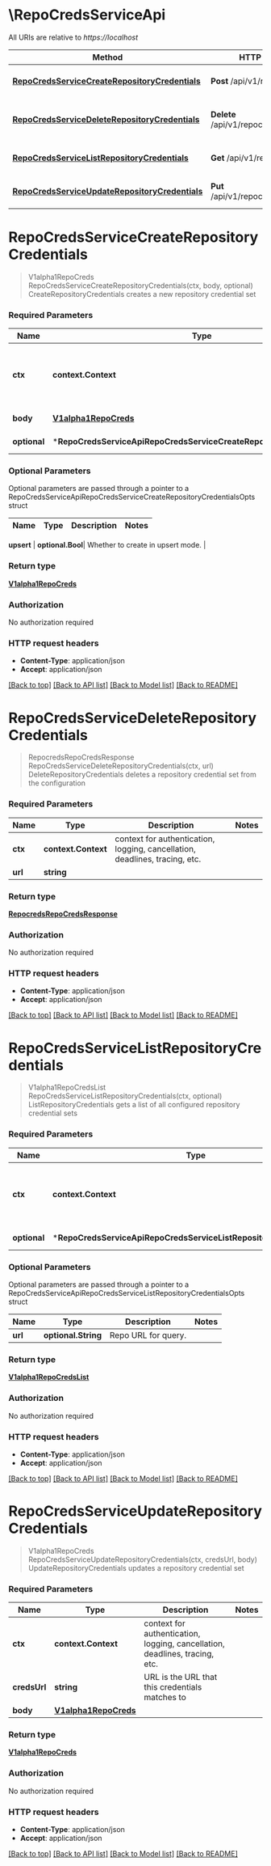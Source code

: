 # \RepoCredsServiceApi

All URIs are relative to *https://localhost*

Method | HTTP request | Description
------------- | ------------- | -------------
[**RepoCredsServiceCreateRepositoryCredentials**](RepoCredsServiceApi.md#RepoCredsServiceCreateRepositoryCredentials) | **Post** /api/v1/repocreds | CreateRepositoryCredentials creates a new repository credential set
[**RepoCredsServiceDeleteRepositoryCredentials**](RepoCredsServiceApi.md#RepoCredsServiceDeleteRepositoryCredentials) | **Delete** /api/v1/repocreds/{url} | DeleteRepositoryCredentials deletes a repository credential set from the configuration
[**RepoCredsServiceListRepositoryCredentials**](RepoCredsServiceApi.md#RepoCredsServiceListRepositoryCredentials) | **Get** /api/v1/repocreds | ListRepositoryCredentials gets a list of all configured repository credential sets
[**RepoCredsServiceUpdateRepositoryCredentials**](RepoCredsServiceApi.md#RepoCredsServiceUpdateRepositoryCredentials) | **Put** /api/v1/repocreds/{creds.url} | UpdateRepositoryCredentials updates a repository credential set


# **RepoCredsServiceCreateRepositoryCredentials**
> V1alpha1RepoCreds RepoCredsServiceCreateRepositoryCredentials(ctx, body, optional)
CreateRepositoryCredentials creates a new repository credential set

### Required Parameters

Name | Type | Description  | Notes
------------- | ------------- | ------------- | -------------
 **ctx** | **context.Context** | context for authentication, logging, cancellation, deadlines, tracing, etc.
  **body** | [**V1alpha1RepoCreds**](V1alpha1RepoCreds.md)| Repository definition | 
 **optional** | ***RepoCredsServiceApiRepoCredsServiceCreateRepositoryCredentialsOpts** | optional parameters | nil if no parameters

### Optional Parameters
Optional parameters are passed through a pointer to a RepoCredsServiceApiRepoCredsServiceCreateRepositoryCredentialsOpts struct

Name | Type | Description  | Notes
------------- | ------------- | ------------- | -------------

 **upsert** | **optional.Bool**| Whether to create in upsert mode. | 

### Return type

[**V1alpha1RepoCreds**](v1alpha1RepoCreds.md)

### Authorization

No authorization required

### HTTP request headers

 - **Content-Type**: application/json
 - **Accept**: application/json

[[Back to top]](#) [[Back to API list]](../README.md#documentation-for-api-endpoints) [[Back to Model list]](../README.md#documentation-for-models) [[Back to README]](../README.md)

# **RepoCredsServiceDeleteRepositoryCredentials**
> RepocredsRepoCredsResponse RepoCredsServiceDeleteRepositoryCredentials(ctx, url)
DeleteRepositoryCredentials deletes a repository credential set from the configuration

### Required Parameters

Name | Type | Description  | Notes
------------- | ------------- | ------------- | -------------
 **ctx** | **context.Context** | context for authentication, logging, cancellation, deadlines, tracing, etc.
  **url** | **string**|  | 

### Return type

[**RepocredsRepoCredsResponse**](repocredsRepoCredsResponse.md)

### Authorization

No authorization required

### HTTP request headers

 - **Content-Type**: application/json
 - **Accept**: application/json

[[Back to top]](#) [[Back to API list]](../README.md#documentation-for-api-endpoints) [[Back to Model list]](../README.md#documentation-for-models) [[Back to README]](../README.md)

# **RepoCredsServiceListRepositoryCredentials**
> V1alpha1RepoCredsList RepoCredsServiceListRepositoryCredentials(ctx, optional)
ListRepositoryCredentials gets a list of all configured repository credential sets

### Required Parameters

Name | Type | Description  | Notes
------------- | ------------- | ------------- | -------------
 **ctx** | **context.Context** | context for authentication, logging, cancellation, deadlines, tracing, etc.
 **optional** | ***RepoCredsServiceApiRepoCredsServiceListRepositoryCredentialsOpts** | optional parameters | nil if no parameters

### Optional Parameters
Optional parameters are passed through a pointer to a RepoCredsServiceApiRepoCredsServiceListRepositoryCredentialsOpts struct

Name | Type | Description  | Notes
------------- | ------------- | ------------- | -------------
 **url** | **optional.String**| Repo URL for query. | 

### Return type

[**V1alpha1RepoCredsList**](v1alpha1RepoCredsList.md)

### Authorization

No authorization required

### HTTP request headers

 - **Content-Type**: application/json
 - **Accept**: application/json

[[Back to top]](#) [[Back to API list]](../README.md#documentation-for-api-endpoints) [[Back to Model list]](../README.md#documentation-for-models) [[Back to README]](../README.md)

# **RepoCredsServiceUpdateRepositoryCredentials**
> V1alpha1RepoCreds RepoCredsServiceUpdateRepositoryCredentials(ctx, credsUrl, body)
UpdateRepositoryCredentials updates a repository credential set

### Required Parameters

Name | Type | Description  | Notes
------------- | ------------- | ------------- | -------------
 **ctx** | **context.Context** | context for authentication, logging, cancellation, deadlines, tracing, etc.
  **credsUrl** | **string**| URL is the URL that this credentials matches to | 
  **body** | [**V1alpha1RepoCreds**](V1alpha1RepoCreds.md)|  | 

### Return type

[**V1alpha1RepoCreds**](v1alpha1RepoCreds.md)

### Authorization

No authorization required

### HTTP request headers

 - **Content-Type**: application/json
 - **Accept**: application/json

[[Back to top]](#) [[Back to API list]](../README.md#documentation-for-api-endpoints) [[Back to Model list]](../README.md#documentation-for-models) [[Back to README]](../README.md)

